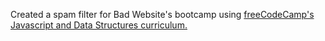 Created a spam filter for Bad Website's bootcamp using [freeCodeCamp's Javascript and Data Structures curriculum.](https://www.freecodecamp.org/learn/javascript-algorithms-and-data-structures-v8/learn-regular-expressions-by-building-a-spam-filter/step-1)
